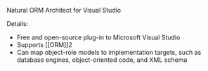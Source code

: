 Natural ORM Architect for Visual Studio

Details:
 - Free and open-source plug-in to Microsoft Visual Studio
 - Supports [[ORM]]2
 - Can map object-role models to implementation targets, such as database engines, object-oriented code, and XML schema
